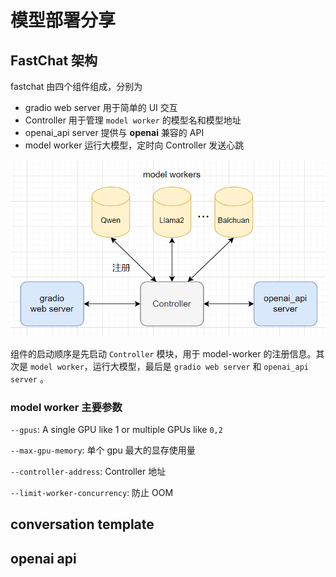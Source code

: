 # 模型部署分享
## FastChat 架构
fastchat 由四个组件组成，分别为
- gradio web server 用于简单的 UI 交互
- Controller 用于管理 `model worker` 的模型名和模型地址
- openai_api server 提供与 **openai** 兼容的 API
- model worker 运行大模型，定时向 Controller 发送心跳

![fastchat_framework](images/fastchat_framework.png)

组件的启动顺序是先启动 `Controller` 模块，用于 model-worker 的注册信息。其次是 `model worker`，运行大模型，最后是 `gradio web server` 和 `openai_api server` 。

### model worker 主要参数
`--gpus`: A single GPU like 1 or multiple GPUs like `0,2`

`--max-gpu-memory`: 单个 gpu 最大的显存使用量

`--controller-address`: Controller 地址

`--limit-worker-concurrency`: 防止 OOM

## conversation template

## openai api